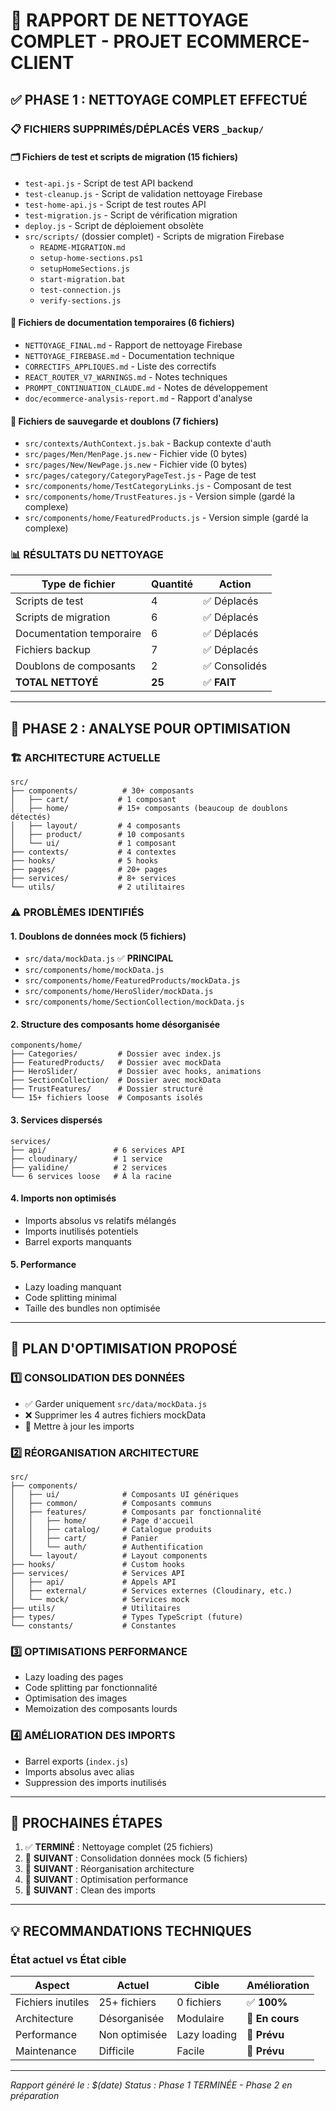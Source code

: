 # 🧹 RAPPORT DE NETTOYAGE COMPLET - PROJET ECOMMERCE-CLIENT

## ✅ **PHASE 1 : NETTOYAGE COMPLET EFFECTUÉ**

### 📋 **FICHIERS SUPPRIMÉS/DÉPLACÉS VERS `_backup/`**

#### 🗂️ **Fichiers de test et scripts de migration (15 fichiers)**
- `test-api.js` - Script de test API backend
- `test-cleanup.js` - Script de validation nettoyage Firebase
- `test-home-api.js` - Script de test routes API
- `test-migration.js` - Script de vérification migration
- `deploy.js` - Script de déploiement obsolète
- `src/scripts/` (dossier complet) - Scripts de migration Firebase
  - `README-MIGRATION.md`
  - `setup-home-sections.ps1`
  - `setupHomeSections.js`
  - `start-migration.bat`
  - `test-connection.js`
  - `verify-sections.js`

#### 📖 **Fichiers de documentation temporaires (6 fichiers)**
- `NETTOYAGE_FINAL.md` - Rapport de nettoyage Firebase
- `NETTOYAGE_FIREBASE.md` - Documentation technique
- `CORRECTIFS_APPLIQUES.md` - Liste des correctifs
- `REACT_ROUTER_V7_WARNINGS.md` - Notes techniques
- `PROMPT_CONTINUATION_CLAUDE.md` - Notes de développement
- `doc/ecommerce-analysis-report.md` - Rapport d'analyse

#### 🔄 **Fichiers de sauvegarde et doublons (7 fichiers)**
- `src/contexts/AuthContext.js.bak` - Backup contexte d'auth
- `src/pages/Men/MenPage.js.new` - Fichier vide (0 bytes)
- `src/pages/New/NewPage.js.new` - Fichier vide (0 bytes)
- `src/pages/category/CategoryPageTest.js` - Page de test
- `src/components/home/TestCategoryLinks.js` - Composant de test
- `src/components/home/TrustFeatures.js` - Version simple (gardé la complexe)
- `src/components/home/FeaturedProducts.js` - Version simple (gardé la complexe)

### 📊 **RÉSULTATS DU NETTOYAGE**

| Type de fichier | Quantité | Action |
|------------------|----------|--------|
| Scripts de test | 4 | ✅ Déplacés |
| Scripts de migration | 6 | ✅ Déplacés |
| Documentation temporaire | 6 | ✅ Déplacés |
| Fichiers backup | 7 | ✅ Déplacés |
| Doublons de composants | 2 | ✅ Consolidés |
| **TOTAL NETTOYÉ** | **25** | ✅ **FAIT** |

---

## 🎯 **PHASE 2 : ANALYSE POUR OPTIMISATION**

### 🏗️ **ARCHITECTURE ACTUELLE**
```
src/
├── components/          # 30+ composants
│   ├── cart/           # 1 composant
│   ├── home/           # 15+ composants (beaucoup de doublons détectés)
│   ├── layout/         # 4 composants
│   ├── product/        # 10 composants
│   └── ui/             # 1 composant
├── contexts/           # 4 contextes
├── hooks/              # 5 hooks
├── pages/              # 20+ pages
├── services/           # 8+ services
└── utils/              # 2 utilitaires
```

### ⚠️ **PROBLÈMES IDENTIFIÉS**

#### 1. **Doublons de données mock (5 fichiers)**
- `src/data/mockData.js` ✅ **PRINCIPAL**
- `src/components/home/mockData.js`
- `src/components/home/FeaturedProducts/mockData.js`
- `src/components/home/HeroSlider/mockData.js`
- `src/components/home/SectionCollection/mockData.js`

#### 2. **Structure des composants home désorganisée**
```
components/home/
├── Categories/         # Dossier avec index.js
├── FeaturedProducts/   # Dossier avec mockData
├── HeroSlider/         # Dossier avec hooks, animations
├── SectionCollection/  # Dossier avec mockData
├── TrustFeatures/      # Dossier structuré
└── 15+ fichiers loose  # Composants isolés
```

#### 3. **Services dispersés**
```
services/
├── api/               # 6 services API
├── cloudinary/        # 1 service
├── yalidine/          # 2 services
└── 6 services loose   # À la racine
```

#### 4. **Imports non optimisés**
- Imports absolus vs relatifs mélangés
- Imports inutilisés potentiels
- Barrel exports manquants

#### 5. **Performance**
- Lazy loading manquant
- Code splitting minimal
- Taille des bundles non optimisée

---

## 🚀 **PLAN D'OPTIMISATION PROPOSÉ**

### 1️⃣ **CONSOLIDATION DES DONNÉES**
- ✅ Garder uniquement `src/data/mockData.js`
- ❌ Supprimer les 4 autres fichiers mockData
- 🔧 Mettre à jour les imports

### 2️⃣ **RÉORGANISATION ARCHITECTURE**
```
src/
├── components/
│   ├── ui/              # Composants UI génériques
│   ├── common/          # Composants communs
│   ├── features/        # Composants par fonctionnalité
│   │   ├── home/        # Page d'accueil
│   │   ├── catalog/     # Catalogue produits
│   │   ├── cart/        # Panier
│   │   └── auth/        # Authentification
│   └── layout/          # Layout components
├── hooks/               # Custom hooks
├── services/            # Services API
│   ├── api/             # Appels API
│   ├── external/        # Services externes (Cloudinary, etc.)
│   └── mock/            # Services mock
├── utils/               # Utilitaires
├── types/               # Types TypeScript (future)
└── constants/           # Constantes
```

### 3️⃣ **OPTIMISATIONS PERFORMANCE**
- Lazy loading des pages
- Code splitting par fonctionnalité
- Optimisation des images
- Memoization des composants lourds

### 4️⃣ **AMÉLIORATION DES IMPORTS**
- Barrel exports (`index.js`)
- Imports absolus avec alias
- Suppression des imports inutilisés

---

## 📝 **PROCHAINES ÉTAPES**

1. ✅ **TERMINÉ** : Nettoyage complet (25 fichiers)
2. 🔄 **SUIVANT** : Consolidation données mock (5 fichiers)
3. 🔄 **SUIVANT** : Réorganisation architecture
4. 🔄 **SUIVANT** : Optimisation performance
5. 🔄 **SUIVANT** : Clean des imports

---

## 💡 **RECOMMANDATIONS TECHNIQUES**

### **État actuel** vs **État cible**
| Aspect | Actuel | Cible | Amélioration |
|--------|--------|-------|--------------|
| Fichiers inutiles | 25+ fichiers | 0 fichiers | ✅ **100%** |
| Architecture | Désorganisée | Modulaire | 🔄 **En cours** |
| Performance | Non optimisée | Lazy loading | 🔄 **Prévu** |
| Maintenance | Difficile | Facile | 🔄 **Prévu** |

---

*Rapport généré le : $(date)*
*Status : Phase 1 TERMINÉE - Phase 2 en préparation*